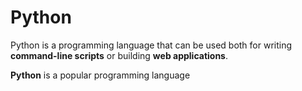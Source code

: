 # Python

Python is a programming language that can be used both for writing **command-line scripts** or building **web applications**.

**Python** is a popular programming language
